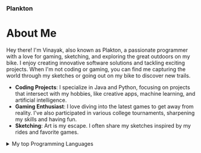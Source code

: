 ### Plankton
# About Me

Hey there! I'm Vinayak, also known as Plakton, a passionate programmer with a love for gaming, sketching, and exploring the great outdoors on my bike. I enjoy creating innovative software solutions and tackling exciting projects. When I'm not coding or gaming, you can find me capturing the world through my sketches or going out on my bike to discover new trails.

- **Coding Projects**: I specialize in Java and Python, focusing on projects that intersect with my hobbies, like creative apps, machine learning, and artificial intelligence.
- **Gaming Enthusiast**: I love diving into the latest games to get away from reality. I've also participated in various college tournaments, sharpening my skills and having fun.
- **Sketching**: Art is my escape. I often share my sketches inspired by my rides and favorite games.

<details>
<summary>My top Programming Languages</summary>

| Rank | Languages     |
|-----:|---------------|
|     1| Java          |
|     2| Pyton         |
|     3| JavaScript    |

</details>
